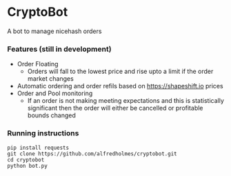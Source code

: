 # CryptoBot
A bot to manage nicehash orders

### Features (still in development)
+ Order Floating
  + Orders will fall to the lowest price and rise upto a limit if the order market changes
+ Automatic ordering and order refils based on https://shapeshift.io prices
+ Order and Pool monitoring
  + If an order is not making meeting expectations and this is statistically significant then the order will either be cancelled or profitable bounds changed
  
### Running instructions
```
pip install requests
git clone https://github.com/alfredholmes/cryptobot.git
cd cryptobot
python bot.py
```
 
